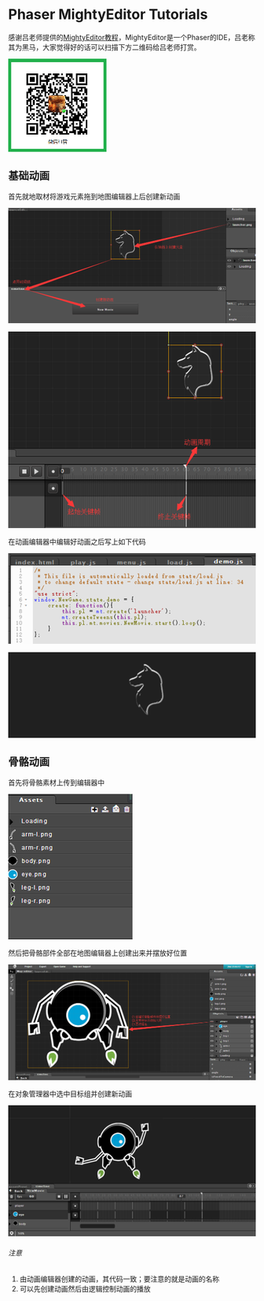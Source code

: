 # Phaser MightyEditor Tutorials

感谢吕老师提供的[MightyEditor教程](PMEPRE.md)，MightyEditor是一个Phaser的IDE，吕老称其为黑马，大家觉得好的话可以扫描下方二维码给吕老师打赏。

![吕老师的打赏二维码](assets/PREFACE/lvlao.png  "吕老师的打赏二维码")

## 基础动画

首先就地取材将游戏元素拖到地图编辑器上后创建新动画

![](assets/PMEANIMATION/45.png)

![](assets/PMEANIMATION/46.png)

在动画编辑器中编辑好动画之后写上如下代码

![](assets/PMEANIMATION/47.png)

![](assets/PMEANIMATION/48.gif)

## 骨骼动画

首先将骨骼素材上传到编辑器中

![](assets/PMEANIMATION/49.png)

然后把骨骼部件全部在地图编辑器上创建出来并摆放好位置

![](assets/PMEANIMATION/50.png)

在对象管理器中选中目标组并创建新动画

![](assets/PMEANIMATION/51.gif)

###### 注意

1. 由动画编辑器创建的动画，其代码一致；要注意的就是动画的名称
2. 可以先创建动画然后由逻辑控制动画的播放

